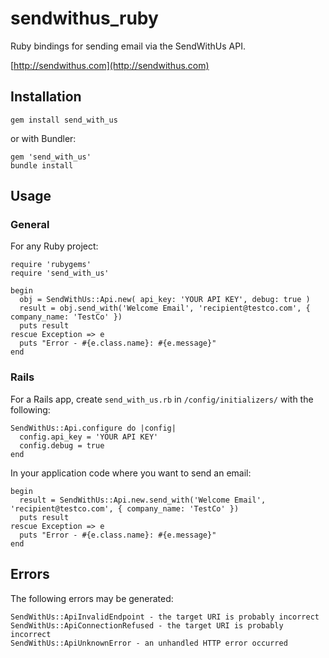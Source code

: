 # sendwithus_ruby

Ruby bindings for sending email via the SendWithUs API.

[http://sendwithus.com](http://sendwithus.com)

## Installation

    gem install send_with_us

or with Bundler:

    gem 'send_with_us'
    bundle install

## Usage

### General

For any Ruby project:

    require 'rubygems'
    require 'send_with_us'

    begin
      obj = SendWithUs::Api.new( api_key: 'YOUR API KEY', debug: true )
      result = obj.send_with('Welcome Email', 'recipient@testco.com', { company_name: 'TestCo' })
      puts result
    rescue Exception => e
      puts "Error - #{e.class.name}: #{e.message}"
    end

### Rails

For a Rails app, create `send_with_us.rb` in `/config/initializers/`
with the following:

    SendWithUs::Api.configure do |config|
      config.api_key = 'YOUR API KEY'
      config.debug = true
    end

In your application code where you want to send an email:

    begin
      result = SendWithUs::Api.new.send_with('Welcome Email', 'recipient@testco.com', { company_name: 'TestCo' })
      puts result
    rescue Exception => e
      puts "Error - #{e.class.name}: #{e.message}"
    end

## Errors

The following errors may be generated:

    SendWithUs::ApiInvalidEndpoint - the target URI is probably incorrect
    SendWithUs::ApiConnectionRefused - the target URI is probably incorrect
    SendWithUs::ApiUnknownError - an unhandled HTTP error occurred
